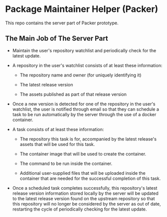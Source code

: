 # Package Maintainer Helper (Packer)

This repo contains the server part of Packer prototype.

## The Main Job of The Server Part

- Maintain the user's repository watchlist and periodically check for the
  latest update.

- A repository in the user's watchlist consists of at least these information:

  - The repository name and owner (for uniquely identifying it)
  
  - The latest release version

  - The assets published as part of that release version

- Once a new version is detected for one of the repository in the user's
  watchlist, the user is notified through email so that they can schedule a task
  to be run automatically by the server through the use of a docker container.

- A task consists of at least these information:

  - The repository this task is for, accompanied by the latest release's assets
    that will be used for this task.

  - The container image that will be used to create the container.

  - The command to be run inside the container.

  - Additional user-supplied files that will be uploaded inside the container
    that are needed for the successful completion of this task.

- Once a scheduled task completes successfully, this repository's latest release
  version information stored locally by the server will be updated to the latest
  release version found on the upstream repository so that this repository will
  no longer be considered by the server as out of date, restarting the cycle of
  periodically checking for the latest update.
